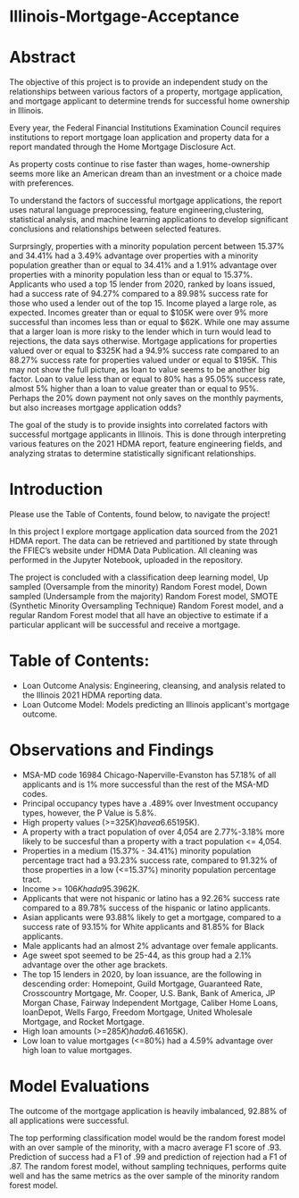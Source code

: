 # Illinois-Mortgage-Acceptance

# Abstract

The objective of this project is to provide an independent study on the relationships between various factors of a property, mortgage application, and mortgage applicant to determine trends for successful home ownership in Illinois.

Every year, the  Federal Financial Institutions Examination Council requires institutions to report mortgage loan application and property data for a report mandated through the Home Mortgage Disclosure Act. 

As property costs continue to rise faster than wages, home-ownership seems more like an American dream than an investment or a choice made with preferences.

To understand the factors of successful mortgage applications, the report uses natural language preprocessing, feature engineering,clustering, statistical analysis, and machine learning applications to develop significant conclusions and relationships between selected features.

Surprsingly, properties with a minority population percent between 15.37% and 34.41% had a 3.49% advantage over properties with a minority population greather than or equal to 34.41% and a 1.91% advantage over properties with a minority population less than or equal to 15.37%. Applicants who used a top 15 lender from 2020, ranked by loans issued, had a success rate of 94.27% compared to a 89.98% success rate for those who used a lender out of the top 15. Income played a large role, as expected. Incomes greater than or equal to $105K were over 9% more successful than incomes less than or equal to $62K. While one may assume that a larger loan is more risky to the lender which in turn would lead to rejections, the data says otherwise. Mortgage applications for properties valued over or equal to $325K had a 94.9% success rate compared to an 88.27% success rate for properties valued under or equal to $195K. This may not show the full picture, as loan to value seems to be another big factor. Loan to value less than or equal to 80% has a 95.05% success rate, almost 5% higher than a loan to value greater than or equal to 95%. Perhaps the 20% down payment not only saves on the monthly payments, but also increases mortgage application odds?

The goal of the study is to provide insights into correlated factors with successful mortgage applicants in Illinois. This is done through interpreting various features on the 2021 HDMA report, feature engineering fields, and analyzing stratas to determine statistically significant relationships.

# Introduction

Please use the Table of Contents, found below, to navigate the project!

In this project I explore mortgage application data sourced from the 2021 HDMA report. The data can be retrieved and partitioned by state through the FFIEC’s website under HDMA Data Publication. All cleaning was performed in the Jupyter Notebook, uploaded in the repository.

The project is concluded with a classification deep learning model, Up sampled (Oversample from the minority) Random Forest model, Down sampled (Undersample from the majority) Random Forest model, SMOTE (Synthetic Minority Oversampling Technique) Random Forest model, and a regular Random Forest model that all have an objective to estimate if a particular applicant will be successful and receive a mortgage.

# Table of Contents:
- Loan Outcome Analysis: Engineering, cleansing, and analysis related to the Illinois 2021 HDMA reporting data.
- Loan Outcome Model: Models predicting an Illinois applicant's mortgage outcome.

# Observations and Findings
- MSA-MD code 16984 Chicago-Naperville-Evanston has 57.18% of all applicants and is 1% more successful than the rest of the MSA-MD codes.
- Principal occupancy types have a .489% over Investment occupancy types, however, the P Value is 5.8%.
- High property values (>=$325K) have a 6.65% success advantage over low property values (<=$195K).
- A property with a tract population of over 4,054 are 2.77%-3.18% more likely to be succesful than a property with a tract population <= 4,054.
- Properties in a medium (15.37% - 34.41%) minority population percentage tract had a 93.23% success rate, compared to 91.32% of those properties in a low (<=15.37%) minority population percentage tract.
- Income >= $106K had a 95.39% success rate compared to 86.22% of income <=$62K.
- Applicants that were not hispanic or latino has a 92.26% success rate compared to a 89.78% success of the hispanic or latino applicants.
- Asian applicants were 93.88% likely to get a mortgage, compared to a success rate of 93.15% for White applicants and 81.85% for Black applicants.
- Male applicants had an almost 2% advantage over female applicants.
- Age sweet spot seemed to be 25-44, as this group had a 2.1% advantage over the other age brackets.
- The top 15 lenders in 2020, by loan issuance, are the following in descending order: Homepoint, Guild Mortgage, Guaranteed Rate, Crosscountry Mortgage, Mr. Cooper, U.S. Bank, Bank of America, JP Morgan Chase, Fairway Independent Mortgage, Caliber Home Loans, loanDepot, Wells Fargo, Freedom Mortgage, United Wholesale Mortgage, and Rocket Mortgage.
- High loan amounts (>=$285K) had a 6.46% advantage over low loan amounts (<=$165K).
- Low loan to value mortgages (<=80%) had a 4.59% advantage over high loan to value mortgages.

# Model Evaluations

The outcome of the mortgage application is heavily imbalanced, 92.88% of all applications were successful.

The top performing classification model would be the random forest model with an over sample of the minority, with a macro average F1 score of .93. Prediction of success had a F1 of .99 and prediction of rejection had a F1 of .87. The random forest model, without sampling techniques, performs quite well and has the same metrics as the over sample of the minority random forest model.

